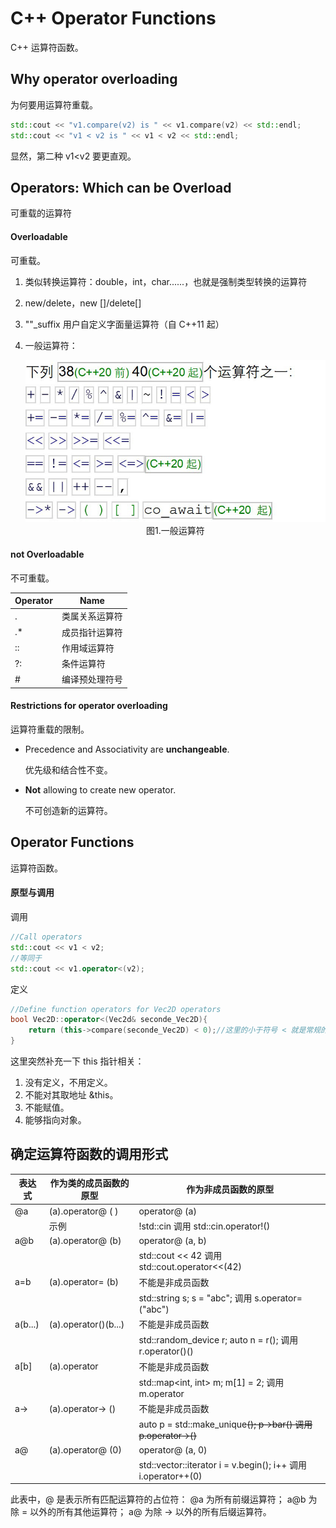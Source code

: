 # C++ Operator Functions

C++ 运算符函数。

## Why operator overloading

为何要用运算符重载。

~~~C++
std::cout << "v1.compare(v2) is " << v1.compare(v2) << std::endl;
std::cout << "v1 < v2 is " << v1 < v2 << std::endl;
~~~

显然，第二种 v1<v2 要更直观。

## Operators: Which can be Overload

可重载的运算符

#### Overloadable

可重载。

1. 类似转换运算符：double，int，char......，也就是强制类型转换的运算符

2. new/delete，new []/delete[]

3. ""_suffix 用户自定义字面量运算符（自 C++11 起）

4. 一般运算符：

   <img src="813-1.png" alt="813-1" style="zoom:80%;" />

   <center>图1.一般运算符</center>

#### not Overloadable

不可重载。

| Operator | Name           |
| -------- | -------------- |
| .        | 类属关系运算符 |
| .*       | 成员指针运算符 |
| ::       | 作用域运算符   |
| ?:       | 条件运算符     |
| #        | 编译预处理符号 |

#### Restrictions for operator overloading

运算符重载的限制。

- Precedence and Associativity are **unchangeable**.

  优先级和结合性不变。

- **Not** allowing to create new operator.

  不可创造新的运算符。

## Operator Functions

运算符函数。

#### 原型与调用

调用

~~~C++
//Call operators
std::cout << v1 < v2;
//等同于
std::cout << v1.operator<(v2);
~~~

定义

~~~C++
//Define function operators for Vec2D operators
bool Vec2D::operator<(Vec2d& seconde_Vec2D){
    return (this->compare(seconde_Vec2D) < 0);//这里的小于符号 < 就是常规的小于符号 < 了。
}
~~~

这里突然补充一下 this 指针相关：

1. 没有定义，不用定义。
2. 不能对其取地址 &this。
3. 不能赋值。
4. 能够指向对象。

## 确定运算符函数的调用形式

| 表达式  | 作为类的成员函数的原型 | 作为非成员函数的原型                                         |
| ------- | ---------------------- | ------------------------------------------------------------ |
| @a      | (a).operator@ ( )      | operator@ (a)                                                |
|         | 示例                   | !std::cin 调用 std::cin.operator!()                          |
| a@b     | (a).operator@ (b)      | operator@ (a, b)                                             |
|         |                        | std::cout << 42 调用 std::cout.operator<<(42)                |
| a=b     | (a).operator= (b)      | 不能是非成员函数                                             |
|         |                        | std::string s; s = "abc"; 调用 s.operator=("abc")            |
| a(b...) | (a).operator()(b...)   | 不能是非成员函数                                             |
|         |                        | std::random_device r; auto n = r(); 调用 r.operator()()      |
| a[b]    | (a).operator[](b)      | 不能是非成员函数                                             |
|         |                        | std::map<int, int> m; m[1] = 2; 调用 m.operator[](1)         |
| a->     | (a).operator-> ()      | 不能是非成员函数                                             |
|         |                        | auto p = std::make_unique<S>(); p->bar() 调用 p.operator->() |
| a@      | (a).operator@ (0)      | operator@ (a, 0)                                             |
|         |                        | std::vector<int>::iterator i = v.begin(); i++ 调用 i.operator++(0) |

此表中，@ 是表示所有匹配运算符的占位符：
@a 为所有前缀运算符；
a@b 为除 = 以外的所有其他运算符；
a@ 为除 -> 以外的所有后缀运算符。